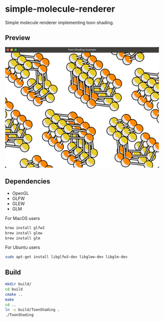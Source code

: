 # simple-molecule-renderer

Simple molecule renderer implementing toon shading.

## Preview

![Preview image](asset/preview_with_outline.png "Preview image")

## Dependencies

- OpenGL
- GLFW
- GLEW
- GLM

For MacOS users

```Bash
brew install glfw3
brew install glew
brew install glm
```

For Ubuntu users

```Bash
sudo apt-get install libglfw3-dev libglew-dev libglm-dev
```

## Build

```Bash
mkdir build/
cd build
cmake ..
make
cd ..
ln -s build/ToonShading .
./ToonShading
```
